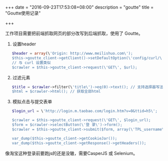 +++
date = "2016-09-23T17:53:08+08:00"
description = "goutte"
title = "Goutte使用记录"

+++

工作项目需要把前端抓取网页的部分改写到后端抓取，使用了 Goutte。

   1. 设置header

   ```php
      $header = array(\'Origin: http://www.meilishuo.com\');
      $this->goutte_client->getClient()->setDefaultOption(\'config/curl/\'.CURLOPT_HTTPHEADER, $header);
      // 与 curl 设置类似
      $crawler = $this->goutte_client->request(\'GET\', $url);
   ```

   2. 过滤元素

   ```php
      $title = $crawler->filter(\'title\')->eq(0)->text(); // 支持选择器写法
      $html = $crawler->html(); // 获取全部html
   ```

   3. 模拟点击与提交表单

   ```php
      $login_url = \'http://login.m.taobao.com/login.htm?v=0&ttid=h5\';

      $crawler = $this->goutte_client->request(\'GET\', $login_url);
      $form = $crawler->selectButton(\'登 录\')->form();
      $crawler = $this->goutte_client->submit($form, array(\'TPL_username\' => \'x\', \'TPL_password\' => \'y\'));

      var_dump($this->goutte_client->getCookieJar());
      var_dump($this->goutte_client->getResponse()->getHeaders());
   ```

  像淘宝这种登录前要跑js的还是没辙，需要CasperJS 或 Selenium。

